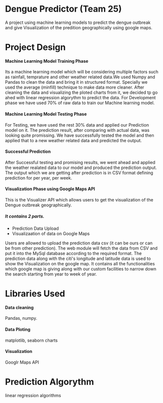 # Dengue Predictor (Team 25)

A project using machine learning models to predict the dengue outbreak and give Visualization of the predition geographically using google maps.

# Project Design

#### Machine Learning Model Training Phase

Its a machine learning model which will be considering multiple factors such as rainfall, temprature and other weather related data.We used Numpy and Pandas to clean the data and bring it in structured format. Specially we used the average (minfill) technique to make data more cleaner. After cleaning the data and visualizing the ploted charts from it, we decided tp go ahed with linear regression algorythm to predict the data.
For Development phase we have used 70% of raw data to train our Machine learning model.

#### Machine Learning Model Testing Phase

For Testing, we have used the rest 30% data and applied our Prediction model on it. The prediction result, after comparing with actual data, was looking quite promissing. We have successfully tested the model and then applied that to a new weather related data and predicted the output.

#### Successful Prediction

After Successful testing and promising results, we went ahead and applied the weather realated data to our model and produced the prediction output. The output which we are getting after prediction is in CSV format defining prediction for per year, per week.

#### Visualization Phase using Google Maps API
This is the Visualizer API which allows users to get the visualization of the Dengue outbreak geographically. 

##### It contains 2 parts. 
* Prediction Data Upload
* Visualizaation of data on Google Maps 

Users are allowed to upload the prediction data csv (it can be ours or can be from other prediction). The web module will fetch the data from CSV and put it into the MySql database according to the required format. The prediction data along with the citi's longitude and latitude data is used to show the Visualization on the google map. It contains all the functionalities which google map is giving along with our custom facilities to narrow down the search starting from year to week of year.


# Libraries Used

#### Data cleaning 
Pandas, numpy.

#### Data Ploting
matplotlib, seaborn charts

#### Visualization
Googlr Maps API


# Prediction Algorythm
linear regression algorithms
